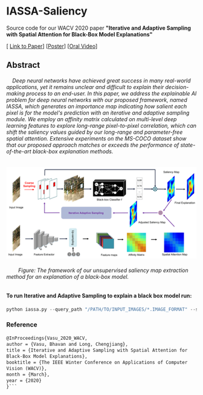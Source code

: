 # IASSA-Saliency
Source code for our WACV 2020 paper <b> "Iterative and Adaptive Sampling with Spatial Attention for Black-Box Model Explanations" </b>

[
[Link to Paper](http://openaccess.thecvf.com/content_WACV_2020/papers/Vasu_Iterative_and_Adaptive_Sampling_with_Spatial_Attention_for_Black-Box_Model_WACV_2020_paper.pdf)]
[[Poster](https://docs.google.com/presentation/d/1QQjlXSm-UlUPNgMW-sAVNqx2co9cU_9gYDBpoRe52wQ/edit?usp=sharing)]
[[Oral Video](https://youtu.be/NRS2q54GpyY)]

## Abstract
######  &nbsp;&nbsp;&nbsp;  Deep neural networks have achieved great success in many real-world applications, yet it remains unclear and difficult to explain their decision-making process to an end-user. In this paper, we address the explainable AI problem for deep neural networks with our proposed framework, named IASSA, which generates an importance map indicating how salient each pixel is for the model's prediction with an iterative and adaptive sampling module. We employ an affinity matrix calculated on multi-level deep learning features to explore long-range pixel-to-pixel correlation, which can shift the saliency values guided by our long-range and parameter-free spatial attention. Extensive experiments on the MS-COCO dataset show that our proposed approach matches or exceeds the performance of state-of-the-art black-box explanation methods.

![alt text](https://github.com/vbhavank/IASSA-Saliency/blob/master/imgs/block_diagram.png "Block diagram")

###### &nbsp;&nbsp;&nbsp;&nbsp;&nbsp;&nbsp;&nbsp; Figure: The framework of our unsupervised saliency map extraction method for an explanation of a black-box model. 

#### To run Iterative and Adaptive Sampling to explain a black box model run:
```python
python iassa.py --query_path "/PATH/TO/INPUT_IMAGES/*.IMAGE_FORMAT" --save_path /PATH/TO/SAVE/SALIENCY/MAPS/ --gt_path /PATH/TO/FOLDER/WITH/GROUNDTRUTH/ANNOTATIONS/ 
```
### Reference
```
@InProceedings{Vasu_2020_WACV,
author = {Vasu, Bhavan and Long, Chengjiang},
title = {Iterative and Adaptive Sampling with Spatial Attention for Black-Box Model Explanations},
booktitle = {The IEEE Winter Conference on Applications of Computer Vision (WACV)},
month = {March},
year = {2020}
}```
